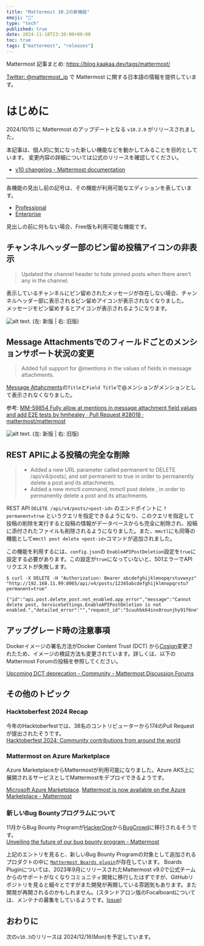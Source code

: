 ```yaml
---
title: "Mattermost 10.2の新機能"
emoji: "🎉"
type: "tech"
published: true
date: 2024-11-18T23:30:00+09:00
toc: true
tags: ["mattermost", "releases"]
---
```


Mattermost 記事まとめ: https://blog.kaakaa.dev/tags/mattermost/

[Twitter: @mattermost_jp](https://twitter.com/mattermost_jp) で Mattermost に関する日本語の情報を提供しています。

# はじめに

2024/10/15 に Mattermost のアップデートとなる `v10.2.0` がリリースされました。  

本記事は、個人的に気になった新しい機能などを動かしてみることを目的としています。
変更内容の詳細については公式のリリースを確認してください。

- [v10 changelog \- Mattermost documentation](https://docs.mattermost.com/about/mattermost-v10-changelog.html#release-v10-2-feature-release)

---

各機能の見出し前の記号は、その機能が利用可能なエディションを表しています。

- [Professional](https://mattermost.com/pricing/)
- [Enterprise](https://mattermost.com/pricing/)

見出しの前に何もない場合、Free版も利用可能な機能です。

## チャンネルヘッダー部のピン留め投稿アイコンの非表示

> Updated the channel header to hide pinned posts when there aren’t any in the channel.

表示しているチャンネルにピン留めされたメッセージが存在しない場合、チャンネルヘッダー部に表示されるピン留めアイコンが表示されなくなりました。  
メッセージをピン留めするとアイコンが表示されるようになります。

![alt text](https://blog.kaakaa.dev/images/posts/mattermost/releases-10.2/channels-header-pinned-icon.png). 
(左: 新版 | 右: 旧版)

## Message Attachmentsでのフィールドごとのメンションサポート状況の変更

> Added full support for @mentions in the values of fields in message attachments.

[Message Attahcments](https://developers.mattermost.com/integrate/reference/message-attachments/)の`Title`と`Field Title`で@メンションがメンションとして表示されなくなりました。

参考: [MM\-59854 Fully allow at mentions in message attachment field values and add E2E tests by hmhealey · Pull Request \#28018 · mattermost/mattermost](https://github.com/mattermost/mattermost/pull/28018)

![alt text](https://blog.kaakaa.dev/images/posts/mattermost/releases-10.2/channels-mention-in-attachments.png). 
(左: 新版 | 右: 旧版)


## REST APIによる投稿の完全な削除

> * Added a new URL parameter called permanent to DELETE /api/v4/posts/<post-id>, and set permanent to true in order to permanently delete a post and its attachments.
> * Added a new mmctl command, mmctl post delete <post-id>, in order to permanently delete a post and its attachments.

REST API `DELETE /api/v4/posts/<post-id>` のエンドポイントに `?permanent=true` というクエリを指定できるようになり、このクエリを指定して投稿の削除を実行すると投稿の情報がデータベースからも完全に削除され、投稿に添付されたファイルも削除されるようになりました。また、`mmctl`にも同等の機能として`mmctl post delete <post-id>`コマンドが追加されました。

この機能を利用するには、`config.json`の `EnableAPIPostDeletion`設定を`true`に設定する必要があります。この設定が`true`になっていないと、501エラーでAPIリクエストが失敗します。

```
$ curl -X DELETE -H "Authorization: Bearer abcdefghijklmnopqrstuvwxyz" "http://192.168.11.99:8065/api/v4/posts/12345abcdefghijklmnopqrstu?permanent=true"

{"id":"api.post.delete_post.not_enabled.app_error","message":"Cannot delete post, ServiceSettings.EnableAPIPostDeletion is not enabled.","detailed_error":"","request_id":"5cuuhbk64inx8rounjhy91f6ne","status_code":501}
```


## アップグレード時の注意事項

Dockerイメージの署名方法がDocker Content Trust (DCT) から[Cosign](https://github.com/sigstore/cosign)変更されたため、イメージの検証方法も変更されています。詳しくは、以下のMattermost Forumの投稿を参照してください。

[Upcoming DCT deprecation \- Community \- Mattermost Discussion Forums](https://forum.mattermost.com/t/upcoming-dct-deprecation/19275)


## その他のトピック

### Hacktoberfest 2024 Recap

今年のHacktoberfestでは、38名のコントリビューターから174のPull Requestが提出されたそうです。  
[Hacktoberfest 2024: Community contributions from around the world](https://mattermost.com/blog/hacktoberfest-2024-recap/)

### Mattermost on Azure Marketplace

Azure MarketplaceからMattermostが利用可能になりました。Azure AKS上に展開されるサービスとしてMattermostをデプロイできるようです。

[Microsoft Azure Marketplace](https://azuremarketplace.microsoft.com/en-us/marketplace/apps/mattermost.mattermost-operator?tab=Overview). 
[Mattermost is now available on the Azure Marketplace \- Mattermost](https://mattermost.com/blog/mattermost-on-azure/)

### 新しいBug Bountyプログラムについて

11月からBug Bounty Programが[HackerOne](https://hackerone.com/mattermost?type=team)から[BugCrowd](https://bugcrowd.com/engagements/mattermost-mbb-public)に移行されるそうです。  
[Unveiling the future of our bug bounty program \- Mattermost](https://mattermost.com/blog/unveiling-the-future-of-our-bug-bounty-program/)

上記のエントリを見ると、新しいBug Bounty Programの対象として追加されるプロダクトの中に [`Mattermost Boards plugin`](https://github.com/mattermost/mattermost-plugin-boards)が存在しています。
Boards Pluginについては、2023年9月にリリースされたMattermost v9.0で公式チームからのサポートがなくなりコミュニティ開発に移行したはずですが、GitHubリポジトリを見ると細々とですがまた開発が再開している雰囲気もあります。また開発が再開されるのかもしれません。(スタンドアロン版のFocalboardについては、メンテナの募集をしているようです。[Issue](https://github.com/mattermost/mattermost-plugin-boards))

## おわりに

次の`v10.3`のリリースは 2024/12/16(Mon)を予定しています。  


